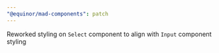 ```yaml
---
"@equinor/mad-components": patch
---
```


Reworked styling on `Select` component to align with `Input` component styling
